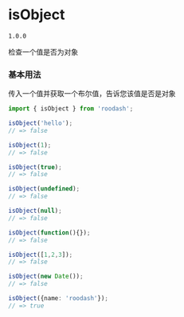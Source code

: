 # isObject

`1.0.0`

检查一个值是否为对象

### 基本用法
传入一个值并获取一个布尔值，告诉您该值是否是对象

```typescript
import { isObject } from 'roodash';

isObject('hello');
// => false

isObject(1);
// => false

isObject(true);
// => false

isObject(undefined);
// => false

isObject(null);
// => false

isObject(function(){});
// => false

isObject([1,2,3]);
// => false

isObject(new Date());
// => false

isObject({name: 'roodash'});
// => true
```